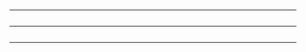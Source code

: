 

```{glue:} df_body_locations_final
```

---

```{glue:} df_disappearances_final
```

---

```{glue:} df_ridgway_final
```

---

```{glue:} ridgway_map
```